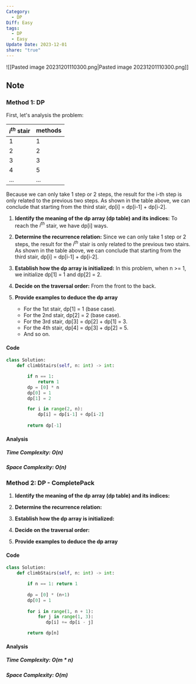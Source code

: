 ```yaml
---
Category:
  - DP
Diff: Easy
tags:
  - DP
  - Easy
Update Date: 2023-12-01
share: "true"
---
```


![[Pasted image 20231201110300.png|Pasted image 20231201110300.png]]
## Note
### Method 1: DP
First, let's analysis the problem:

| $i^{th}$ stair| methods |
| -------- | ------ |
| 1        | 1      |
| 2        | 2      |
| 3        | 3      |
| 4        | 5      |
| ...         |    ...    |
  
Because we can only take 1 step or 2 steps, the result for the i-th step is only related to the previous two steps. As shown in the table above, we can conclude that starting from the third stair, dp[i] = dp[i-1] + dp[i-2].

1. **Identify the meaning of the dp array (dp table) and its indices:** To reach the $i^{th}$ stair, we have dp[i] ways.
    
2. **Determine the recurrence relation:** Since we can only take 1 step or 2 steps, the result for the $i^{th}$ stair is only related to the previous two stairs. As shown in the table above, we can conclude that starting from the third stair, dp[i] = dp[i-1] + dp[i-2].
    
3. **Establish how the dp array is initialized:** In this problem, when n >= 1, we initialize dp[1] = 1 and dp[2] = 2.
    
4. **Decide on the traversal order:** From the front to the back.
    
5. **Provide examples to deduce the dp array**
    
    - For the 1st stair, dp[1] = 1 (base case).
    - For the 2nd stair, dp[2] = 2 (base case).
    - For the 3rd stair, dp[3] = dp[2] + dp[1] = 3.
    - For the 4th stair, dp[4] = dp[3] + dp[2] = 5.
    - And so on.
#### Code
```python
class Solution:
    def climbStairs(self, n: int) -> int:

        if n == 1:
            return 1
        dp = [0] * n
        dp[0] = 1
        dp[1] = 2

        for i in range(2, n):
            dp[i] = dp[i-1] + dp[i-2]
        
        return dp[-1]
```
#### Analysis
##### Time Complexity: $O(n)$
##### Space Complexity: $O(n)$

### Method 2: DP - **CompletePack**
1. **Identify the meaning of the dp array (dp table) and its indices:** 
    
2. **Determine the recurrence relation:** 
    
3. **Establish how the dp array is initialized:** 
    
4. **Decide on the traversal order:** 
    
5. **Provide examples to deduce the dp array**
#### Code
```python
class Solution:
    def climbStairs(self, n: int) -> int:

        if n == 1: return 1
        
        dp = [0] * (n+1)
        dp[0] = 1
        
        for i in range(1, n + 1):
            for j in range(1, 3):
               dp[i] += dp[i - j]

        return dp[n]
```
#### Analysis
##### Time Complexity: $O(m * n)$
##### Space Complexity: $O(m)$